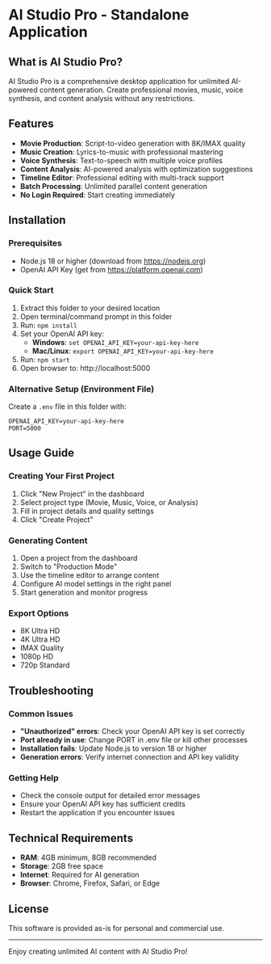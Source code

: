 # AI Studio Pro - Standalone Application

## What is AI Studio Pro?
AI Studio Pro is a comprehensive desktop application for unlimited AI-powered content generation. Create professional movies, music, voice synthesis, and content analysis without any restrictions.

## Features
- **Movie Production**: Script-to-video generation with 8K/IMAX quality
- **Music Creation**: Lyrics-to-music with professional mastering
- **Voice Synthesis**: Text-to-speech with multiple voice profiles
- **Content Analysis**: AI-powered analysis with optimization suggestions
- **Timeline Editor**: Professional editing with multi-track support
- **Batch Processing**: Unlimited parallel content generation
- **No Login Required**: Start creating immediately

## Installation

### Prerequisites
- Node.js 18 or higher (download from https://nodejs.org)
- OpenAI API Key (get from https://platform.openai.com)

### Quick Start
1. Extract this folder to your desired location
2. Open terminal/command prompt in this folder
3. Run: `npm install`
4. Set your OpenAI API key:
   - **Windows**: `set OPENAI_API_KEY=your-api-key-here`
   - **Mac/Linux**: `export OPENAI_API_KEY=your-api-key-here`
5. Run: `npm start`
6. Open browser to: http://localhost:5000

### Alternative Setup (Environment File)
Create a `.env` file in this folder with:
```
OPENAI_API_KEY=your-api-key-here
PORT=5000
```

## Usage Guide

### Creating Your First Project
1. Click "New Project" in the dashboard
2. Select project type (Movie, Music, Voice, or Analysis)
3. Fill in project details and quality settings
4. Click "Create Project"

### Generating Content
1. Open a project from the dashboard
2. Switch to "Production Mode" 
3. Use the timeline editor to arrange content
4. Configure AI model settings in the right panel
5. Start generation and monitor progress

### Export Options
- 8K Ultra HD
- 4K Ultra HD  
- IMAX Quality
- 1080p HD
- 720p Standard

## Troubleshooting

### Common Issues
- **"Unauthorized" errors**: Check your OpenAI API key is set correctly
- **Port already in use**: Change PORT in .env file or kill other processes
- **Installation fails**: Update Node.js to version 18 or higher
- **Generation errors**: Verify internet connection and API key validity

### Getting Help
- Check the console output for detailed error messages
- Ensure your OpenAI API key has sufficient credits
- Restart the application if you encounter issues

## Technical Requirements
- **RAM**: 4GB minimum, 8GB recommended
- **Storage**: 2GB free space
- **Internet**: Required for AI generation
- **Browser**: Chrome, Firefox, Safari, or Edge

## License
This software is provided as-is for personal and commercial use.

---

Enjoy creating unlimited AI content with AI Studio Pro!